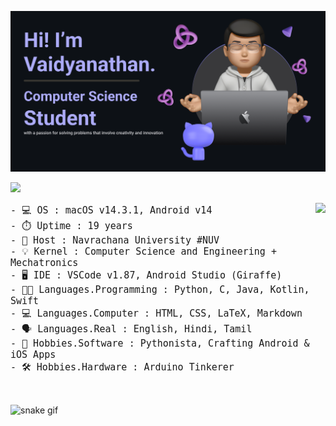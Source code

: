 ![Header](./github-banner.png)

![](https://komarev.com/ghpvc/?username=vaidyanathaniyer&label=GitGuardian+Monitoring+Curious+Visitors)

<img align="right" height="220" src="https://octodex.github.com/images/benevocats.png"/>

<p align="left" style="font-family: 'Cascadia Code', monospace; font-size: 15px;">
    - 💻 OS : macOS v14.3.1, Android v14<br>
    - ⏱️ Uptime : 19 years<br>
    - 🏢 Host : Navrachana University #NUV<br>
    - 💡 Kernel : Computer Science and Engineering + Mechatronics<br>
    - 🖥️ IDE : VSCode v1.87, Android Studio (Giraffe)<br>
    - 👨‍💻 Languages.Programming : Python, C, Java, Kotlin, Swift<br>
    - 💻 Languages.Computer : HTML, CSS, LaTeX, Markdown<br>
    - 🗣️ Languages.Real : English, Hindi, Tamil<br>
    - 🚀 Hobbies.Software : Pythonista, Crafting Android & iOS Apps<br>
    - 🛠️ Hobbies.Hardware : Arduino Tinkerer
</p>

<br clear="both">

![snake gif](https://github.com/vaidyanathaniyer/vaidyanathaniyer/blob/output/github-contribution-grid-snake.gif)